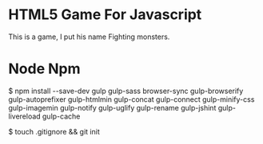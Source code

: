 # HTML5 Game For Javascript

This is a game, I put his name Fighting monsters.

# Node Npm 

$ npm install --save-dev gulp gulp-sass browser-sync gulp-browserify gulp-autoprefixer gulp-htmlmin gulp-concat gulp-connect gulp-minify-css gulp-imagemin gulp-notify gulp-uglify gulp-rename gulp-jshint gulp-livereload gulp-cache

$ touch .gitignore && git init

